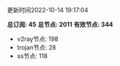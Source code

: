 更新时间2022-10-14 19:17:04

**总订阅: 45**
**总节点: 2011**
**有效节点: 344**
- v2ray节点: 198
- trojan节点: 28
- ss节点: 118
